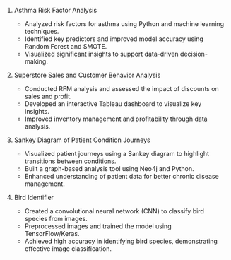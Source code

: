 1. Asthma Risk Factor Analysis

   - Analyzed risk factors for asthma using Python and machine learning techniques.
   - Identified key predictors and improved model accuracy using Random Forest and SMOTE.
   - Visualized significant insights to support data-driven decision-making.

2. Superstore Sales and Customer Behavior Analysis

   - Conducted RFM analysis and assessed the impact of discounts on sales and profit.
   - Developed an interactive Tableau dashboard to visualize key insights.
   - Improved inventory management and profitability through data analysis.

3. Sankey Diagram of Patient Condition Journeys

   - Visualized patient journeys using a Sankey diagram to highlight transitions between conditions.
   - Built a graph-based analysis tool using Neo4j and Python.
   - Enhanced understanding of patient data for better chronic disease management.

4. Bird Identifier

    - Created a convolutional neural network (CNN) to classify bird species from images.
    - Preprocessed images and trained the model using TensorFlow/Keras.
    - Achieved high accuracy in identifying bird species, demonstrating effective image classification.
